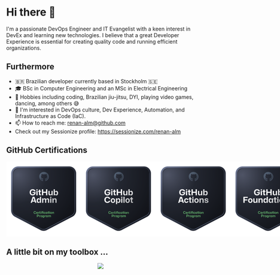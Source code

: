 # Hi there 👋

I'm a passionate DevOps Engineer and IT Evangelist with a keen interest in DevEx and learning new technologies. I believe that a great Developer Experience is essential for creating quality code and running efficient organizations.

## Furthermore

- 🇧🇷 Brazilian developer currently based in Stockholm 🇸🇪 
- 🎓 BSc in Computer Engineering and an MSc in Electrical Engineering
- 🎯 Hobbies including coding, Brazilian jiu-jitsu, DYI, playing video games, dancing, among others 😅
- 👀 I'm interested in DevOps culture, Dev Experience, Automation, and Infrastructure as Code (IaC).
- 📫 How to reach me: [renan-alm@github.com](mailto:renan-alm@github.com)
- Check out my Sessionize profile: https://sessionize.com/renan-alm

## GitHub Certifications

<div style="display: flex; justify-content: space-around; margin-bottom: 20px;">
  <img src="img/admin_badge.png" alt="Admin Badge" width="200" height="200">
  <img src="img/ghcp_badge.png" alt="Copilot Badge" width="200" height="200">
  <img src="img/actions_badge.png" alt="Actions Badge" width="200" height="200">
  <img src="img/foundations_badge.png" alt="Foundations Badge" width="200" height="200">
  <img src="img/sales_badge.png" alt="Sales Badge" width="200" height="200">
</div>

## A little bit on my toolbox ...

<p align="center">
  <a href="https://skillicons.dev">
    <img src="https://skillicons.dev/icons?i=githubactions,jenkins,ansible,terraform,azure,gcp,linux,redhat,debian,maven,kubernetes,docker,git,github,gitlab,bitbucket,python,java,go,vscode,bash,vim,idea,pycharm,obsidian,elasticsearch,grafana,prometheus,matlab,postman,arduino,&perline=14&theme=light" />
  </a>
</p>

